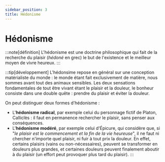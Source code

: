 ```yaml
---
sidebar_position: 3
title: Hédonisme
---
```

# Hédonisme

:::note[définition]
L'hédonisme est une doctrine philosophique qui fait de la recherche du plaisir (*hédoné* en grec) le but de l'existence et le meilleur moyen de vivre heureux.
:::

:::tip[développement]
L'hédonsime repose en général sur une conception matérialiste du monde : le monde étant fait exclusivement de matière, nous sommes avant tout des animaux sensibles. Les deux sensations fondamentales de tout être vivant étant le plaisir et la douleur, le bonheur consiste dans une double quête : prendre du plaisir et éviter la douleur.

On peut distinguer deux formes d'hédonisme :
- L'**hédonisme radical**, par exemple celui du personnage fictif de Platon, Calliclès : il faut en permanence rechercher le plaisir, sans penser aux conséquences.
- L'**hédonisme modéré**, par exemple celui d'Épicure, qui considère que, si "*le plaisir est le commencement et la fin de la vie heureuse*", il ne faut ni chercher n'importe quel plaisir, ni fuir à tout prix la douleur. En effet, certains plaisirs (vains ou non-nécessaires), peuvent se transformer en douleurs plus grandes, et certaines douleurs peuvent finalement aboutir à du plaisir (un effort peut provoquer plus tard du plaisir).
:::
